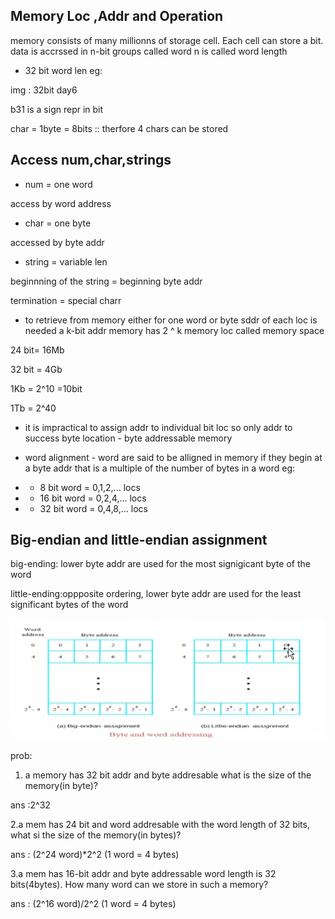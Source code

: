 Memory Loc ,Addr and Operation
------------------------------
memory consists of many millionns of storage cell.
Each cell can store a bit.
data is accrssed in n-bit groups called word
n is called word length

* 32 bit word len eg:

 img : 32bit day6
 
 b31 is a sign repr in bit

 char = 1byte = 8bits :: therfore 4 chars can be stored

Access num,char,strings
------------

* num = one word

access by word address

* char = one byte

accessed by byte addr

* string = variable len

beginnning of the string = beginning byte addr

termination = special charr

* to retrieve from memory either for one word or byte sddr of each loc is needed
a k-bit addr memory has 2 ^ k memory loc called memory space

24 bit= 16Mb

32 bit = 4Gb

1Kb = 2^10 =10bit

1Tb = 2^40

* it is impractical to assign addr to individual bit loc so only addr to success
byte location - byte addressable memory

* word alignment -  word are said to be alligned in memory if they begin at a
byte addr that is a multiple of the number of bytes in a word  eg: 
* * 8 bit word = 0,1,2,... locs
* * 16 bit word = 0,2,4,... locs
* * 32 bit word = 0,4,8,... locs

Big-endian and little-endian assignment
-----------------
big-ending: lower byte addr are used for the most signigicant byte of the word

little-ending:oppposite ordering, lower byte addr are used for the least significant bytes of the word
 
 ![day6_big-endin&little-endin](./img/day6_big-endin&little-endin.png)

prob:
1. a memory has 32 bit addr  and byte addresable  what is the size of the
memory(in byte)?

 ans :2^32

2.a mem has 24 bit and word addresable with the word length of 32 bits, what
si the size of the memory(in bytes)?

 ans : (2^24 word)*2^2 (1 word = 4 bytes)

3.a mem has 16-bit addr and byte addressable word length is 32 bits(4bytes). How many
word can we store in such a memory?

 ans : (2^16 word)/2^2 (1 word = 4 bytes)

